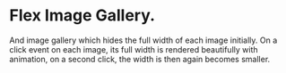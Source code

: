 # Flex Image Gallery.

And image gallery which hides the full width of each image initially. On a click event on each image, its full width is rendered beautifully with animation, on a second click, the width is then again becomes smaller.
